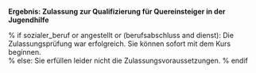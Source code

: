 **Ergebnis: Zulassung zur Qualifizierung für Quereinsteiger in der Jugendhilfe**

% if sozialer_beruf or angestellt or (berufsabschluss and dienst):
Die Zulassungsprüfung war erfolgreich. Sie können sofort mit dem Kurs beginnen.  
% else:
Sie erfüllen leider nicht die Zulassungsvoraussetzungen.
% endif

